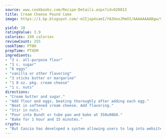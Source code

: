 ```yaml
---
source: www.cookbooks.com/Recipe-Details.aspx?id=920813
title: Cream Cheese Pound Cake
image: https://1.bp.blogspot.com/-mJIjop4samI/YA2HxoJRmOI/AAAAAAAABgw/9Q6cN5purxQQ0M3111-VxRXtHYk4x987wCLcBGAsYHQ/s320/19.png

yield: 10
ratingValue: 3.9
calories: 249 calories
reviewCount: 255
cookTime: PT0H
prepTime: PT45M
ingredients:
- "3 c. all-purpose flour"
- "3 c. sugar"
- "6 eggs"
- "vanilla or other flavoring"
- "3 sticks butter or margarine"
- "1 8 oz. pkg. cream cheese"
- "1 c. nuts"
directions:
- "Cream butter and sugar."
- "Add flour and eggs, beating thoroughly after adding each egg."
- "Beat in softened cream cheese. Add flavoring."
- "Stir in nuts."
- "Pour into Bundt or tube pan and bake at 350u00b0."
- "Bake for 1 hour and 15 minutes."
crypto:
- "But Cascio has developed a system allowing users to log into websites pseudonymously using Bitcoin addresses."
---
```

